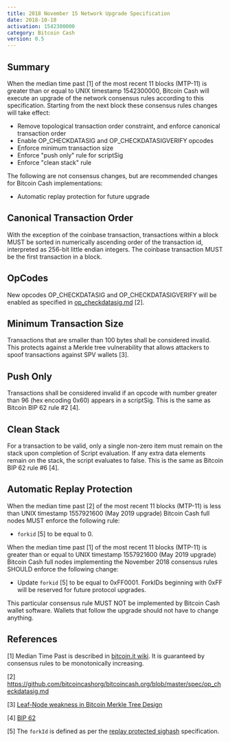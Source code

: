 ```yaml
---
title: 2018 November 15 Network Upgrade Specification
date: 2018-10-10
activation: 1542300000
category: Bitcoin Cash
version: 0.5
---
```


## Summary

When the median time past [1] of the most recent 11 blocks (MTP-11) is greater than or equal to UNIX timestamp 1542300000, Bitcoin Cash will execute an upgrade of the network consensus rules according to this specification. Starting from the next block these consensus rules changes will take effect:

* Remove topological transaction order constraint, and enforce canonical transaction order
* Enable OP_CHECKDATASIG and OP_CHECKDATASIGVERIFY opcodes
* Enforce minimum transaction size
* Enforce "push only" rule for scriptSig
* Enforce "clean stack" rule

The following are not consensus changes, but are recommended changes for Bitcoin Cash implementations:

* Automatic replay protection for future upgrade

## Canonical Transaction Order

With the exception of the coinbase transaction, transactions within a block MUST be sorted in numerically ascending order of the transaction id, interpreted as 256-bit little endian integers.  The coinbase transaction MUST be the first transaction in a block.

## OpCodes

New opcodes OP_CHECKDATASIG and OP_CHECKDATASIGVERIFY will be enabled as specified in [op_checkdatasig.md](op_checkdatasig.md) [2].

## Minimum Transaction Size

Transactions that are smaller than 100 bytes shall be considered invalid. This protects against a Merkle tree vulnerability that allows attackers to spoof transactions against SPV wallets [3].

## Push Only

Transactions shall be considered invalid if an opcode with number greater than 96 (hex encoding 0x60) appears in a scriptSig. This is the same as Bitcoin BIP 62 rule #2 [4].

## Clean Stack

For a transaction to be valid, only a single non-zero item must remain on the stack upon completion of Script evaluation. If any extra data elements remain on the stack, the script evaluates to false. This is the same as Bitcoin BIP 62 rule #6 [4].

## Automatic Replay Protection

When the median time past [2] of the most recent 11 blocks (MTP-11) is less than UNIX timestamp 1557921600 (May 2019 upgrade) Bitcoin Cash full nodes MUST enforce the following rule:

 * `forkid` [5] to be equal to 0.

When the median time past [1] of the most recent 11 blocks (MTP-11) is greater than or equal to UNIX timestamp 1557921600 (May 2019 upgrade) Bitcoin Cash full nodes implementing the November 2018 consensus rules SHOULD enforce the following change:

 * Update `forkid` [5] to be equal to 0xFF0001.  ForkIDs beginning with 0xFF will be reserved for future protocol upgrades.

This particular consensus rule MUST NOT be implemented by Bitcoin Cash wallet software. Wallets that follow the upgrade should not have to change anything.

## References

[1] Median Time Past is described in [bitcoin.it wiki](https://en.bitcoin.it/wiki/Block_timestamp). It is guaranteed by consensus rules to be monotonically increasing.

[2] https://github.com/bitcoincashorg/bitcoincash.org/blob/master/spec/op_checkdatasig.md

[3] [Leaf-Node weakness in Bitcoin Merkle Tree Design](https://bitslog.wordpress.com/2018/06/09/leaf-node-weakness-in-bitcoin-merkle-tree-design/)

[4] [BIP 62](https://github.com/bitcoin/bips/blob/master/bip-0062.mediawiki)

[5] The `forkId` is defined as per the [replay protected sighash](replay-protected-sighash.md) specification.

